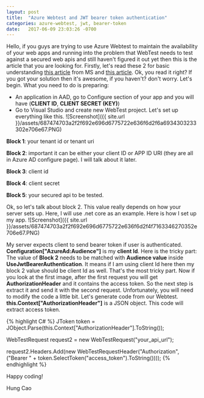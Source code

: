 ```yaml
---
layout: post
title:  "Azure Webtest and JWT bearer token authentication"
categories: azure-webtest, jwt, bearer-token
date:   2017-06-09 23:03:26 -0700
---
```

Hello, if you guys are trying to use Azure Webtest to maintain the availability of your web apps and running into the problem that WebTest needs to test against a secured web apis and still haven't figured it out yet then this is the article that you are looking for. Firstly, let's read these 2 for basic understanding [this article][page-1] from MS and [this article][page-2]. Ok, you read it right? If you got your solution then it's awesome, if you haven't? don't worry. Let's begin. What you need to do is preparing:

* An application in AAD, go to Configure section of your app and you will have (**CLIENT ID**, **CLIENT SECRET (KEY)**)
* Go to Visual Studio and create new WebTest project. Let's set up everything like this. 
![Screenshot]({{ site.url }}/assets/687474703a2f2f692e696d6775722e636f6d2f6a6934303233302e706e67.PNG)

**Block 1**: your tenant id or tenant uri

**Block 2**: important it can be either your client ID or APP ID URI (they are all in Azure AD configure page). I will talk about it later.

**Block 3**: client id

**Block 4**: client secret

**Block 5**: your secured api to be tested.

Ok, so let's talk about block 2. This value really depends on how your server sets up. Here, I will use .net core as an example. Here is how I set up my app.
![Screenshot]({{ site.url }}/assets/687474703a2f2f692e696d6775722e636f6d2f4f7163346270352e706e67.PNG)

My server expects client to send bearer token if user is authenticated. **Configuration["AzureAd:Audience"]** is my **client Id**. Here is the tricky part: The value of **Block 2** needs to be matched with **Audience value** inside **UseJwtBearerAuthentication**. It means if I am using client Id here then my block 2 value should be client Id as well. That's the most tricky part. Now if you look at the first image, after the first request you will get **AuthorizationHeader** and it contains the access token. So the next step is extract it and send it with the second request. Unfortunately, you will need to modify the code a little bit. Let's generate code from our Webtest. **this.Context["AuthorizationHeader"]** is a JSON object. This code will extract access token.

{% highlight C# %}
JToken token = JObject.Parse(this.Context["AuthorizationHeader"].ToString());

WebTestRequest request2 = new WebTestRequest("your_api_url");

request2.Headers.Add(new WebTestRequestHeader("Authorization", ("Bearer " + token.SelectToken("access_token").ToString())));
{% endhighlight %}

Happy coding!

Hung Cao

[page-1]: https://docs.microsoft.com/en-us/azure/application-insights/app-insights-monitor-web-app-availability#dealing-with-sign-in
[page-2]: https://docs.microsoft.com/en-us/azure/active-directory/develop/active-directory-protocols-oauth-code#use-the-authorization-code-to-request-an-access-token
